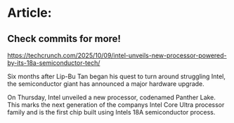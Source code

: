 # Article:

## Check commits for more!
https://techcrunch.com/2025/10/09/intel-unveils-new-processor-powered-by-its-18a-semiconductor-tech/

Six months after Lip-Bu Tan began his quest to turn around struggling Intel, the semiconductor giant has announced a major hardware upgrade.

On Thursday, Intel unveiled a new processor, codenamed Panther Lake. This marks the next generation of the companys Intel Core Ultra processor family and is the first chip built using Intels 18A semiconductor process.